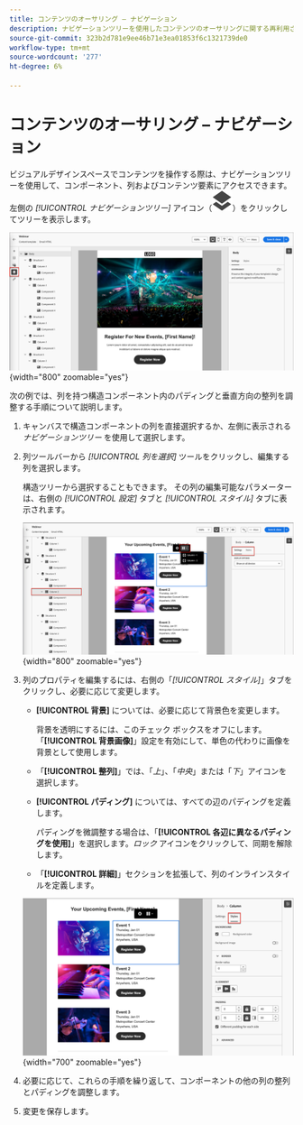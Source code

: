 ```yaml
---
title: コンテンツのオーサリング – ナビゲーション
description: ナビゲーションツリーを使用したコンテンツのオーサリングに関する再利用された節
source-git-commit: 323b2d781e9ee46b71e3ea01853f6c1321739de0
workflow-type: tm+mt
source-wordcount: '277'
ht-degree: 6%

---
```


# コンテンツのオーサリング – ナビゲーション

ビジュアルデザインスペースでコンテンツを操作する際は、ナビゲーションツリーを使用して、コンポーネント、列およびコンテンツ要素にアクセスできます。 左側の _[!UICONTROL ナビゲーションツリー]_ アイコン（![ ナビゲーションツリーアイコン ](../assets/do-not-localize/icon-navigation-tree.svg)）をクリックしてツリーを表示します。

![ コンテンツレイヤーへのアクセス ](../assets/content-design-shared/content-design-layers.png){width="800" zoomable="yes"}

次の例では、列を持つ構造コンポーネント内のパディングと垂直方向の整列を調整する手順について説明します。

1. キャンバスで構造コンポーネントの列を直接選択するか、左側に表示される _ナビゲーションツリー_ を使用して選択します。

1. 列ツールバーから _[!UICONTROL 列を選択]_ ツールをクリックし、編集する列を選択します。

   構造ツリーから選択することもできます。 その列の編集可能なパラメーターは、右側の _[!UICONTROL 設定]_ タブと _[!UICONTROL スタイル]_ タブに表示されます。

   ![ ビジュアルデザイナーに表示される列コンポーネント ](../assets/content-design-shared/content-design-layers-column-select.png){width="800" zoomable="yes"}

1. 列のプロパティを編集するには、右側の「_[!UICONTROL スタイル]_」タブをクリックし、必要に応じて変更します。

   * **[!UICONTROL 背景]** については、必要に応じて背景色を変更します。

     背景を透明にするには、このチェック ボックスをオフにします。 「**[!UICONTROL 背景画像]**」設定を有効にして、単色の代わりに画像を背景として使用します。

   * 「**[!UICONTROL 整列]**」では、「_上_」、「_中央_」または「_下_」アイコンを選択します。
   * **[!UICONTROL パディング]** については、すべての辺のパディングを定義します。

     パディングを微調整する場合は、「**[!UICONTROL 各辺に異なるパディングを使用]**」を選択します。_ロック_ アイコンをクリックして、同期を解除します。

   * 「**[!UICONTROL 詳細]**」セクションを拡張して、列のインラインスタイルを定義します。

   ![ 選択した列のスタイルを変更する ](../assets/content-design-shared/content-design-layers-column-styles.png){width="700" zoomable="yes"}

1. 必要に応じて、これらの手順を繰り返して、コンポーネントの他の列の整列とパディングを調整します。

1. 変更を保存します。
